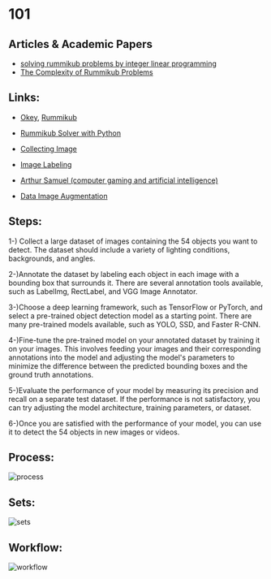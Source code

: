 # 101

## Articles & Academic Papers
- [solving rummikub problems by integer linear programming](https://github.com/erogluegemen/101/files/10107439/solving.rummikub.problems.by.integer.linear.programming.1.pdf)
- [The Complexity of Rummikub Problems](https://github.com/erogluegemen/101/files/10107449/rummikub.pdf)

##  Links:
- [Okey](https://en.wikipedia.org/wiki/Okey), [Rummikub](https://en.wikipedia.org/wiki/Rummikub)
- [Rummikub Solver with Python](https://github.com/Ollie-Hooper/RummikubSolver)

- [Collecting Image](https://medium.com/analytics-vidhya/a-simple-way-to-collect-your-deep-learning-image-dataset-4ead47b6826c)
- [Image Labeling](https://towardsdatascience.com/building-and-labeling-image-datasets-for-data-science-projects-ab59172e46b4)

- [Arthur Samuel (computer gaming and artificial intelligence)](https://en.wikipedia.org/wiki/Arthur_Samuel)

- [Data Image Augmentation](https://github.com/mdbloice/Augmentor)

## Steps:
1-) Collect a large dataset of images containing the 54 objects you want to detect. The dataset should include a variety of lighting conditions, backgrounds, and angles.

2-)Annotate the dataset by labeling each object in each image with a bounding box that surrounds it. There are several annotation tools available, such as LabelImg, RectLabel, and VGG Image Annotator.

3-)Choose a deep learning framework, such as TensorFlow or PyTorch, and select a pre-trained object detection model as a starting point. There are many pre-trained models available, such as YOLO, SSD, and Faster R-CNN.

4-)Fine-tune the pre-trained model on your annotated dataset by training it on your images. This involves feeding your images and their corresponding annotations into the model and adjusting the model's parameters to minimize the difference between the predicted bounding boxes and the ground truth annotations.

5-)Evaluate the performance of your model by measuring its precision and recall on a separate test dataset. If the performance is not satisfactory, you can try adjusting the model architecture, training parameters, or dataset.

6-)Once you are satisfied with the performance of your model, you can use it to detect the 54 objects in new images or videos.


## Process: 
![process](https://user-images.githubusercontent.com/30879498/204377893-1726a28f-dc72-4e6e-932c-797b7837b69f.png)

## Sets:
![sets](https://user-images.githubusercontent.com/30879498/204378132-fdfa221f-50dd-4006-a480-f8253f8f70c0.png)

## Workflow: 
![workflow](https://user-images.githubusercontent.com/30879498/204377713-3a9b8161-3b3b-4ba4-ba40-5439227c8a43.png)
